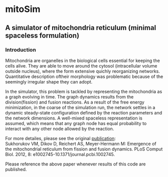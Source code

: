 #  mitoSim 

## A simulator of mitochondria reticulum (minimal spaceless formulation)

### Introduction

Mitochondria are organelles in the biological cells essential for keeping the cells alive. 
They are able to move around the cytosol (intracellular volume outside nucleus), where the form extensive quichly reorganizing networks.
Quantitative description oftheir morphology was problematic because of the seemingly irregular shape they can adopt. 

In the simulator, this problem is tackled by representing the mitochondria as a graph evolving in time. 
The graph dynamics results from the division(fission) and fusion reactions. 
As a result of the free energy minimization, in the coarse of the simulation run, the network settles in a dynamic steady-state configuration 
defined by the reaction parameters and the network dimensions.
A well-mixed spaceless representation is assumed, which means that any graph node has equal probability to interact with any other 
node allowed by the reaction.

For more detailes, please see the original [publication](https://journals.plos.org/ploscompbiol/article?id=10.1371/journal.pcbi.1002745):  
Sukhorukov VM, Dikov D, Reichert AS, Meyer-Hermann M: Emergence of the mitochondrial reticulum from fission and fusion dynamics. 
PLoS Comput Biol. 2012, 8: e1002745-10.1371/journal.pcbi.1002745.

Please reference the above paper whenever results of this code are published.
